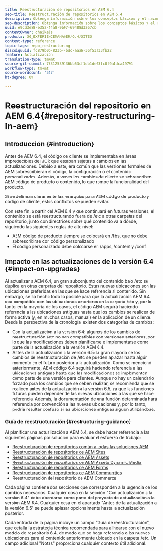 ```yaml
---
title: Reestructuración de repositorios en AEM 6.4
seo-title: Reestructuración de repositorios en AEM 6.4
description: Obtenga información sobre los conceptos básicos y el razonamiento detrás de la reestructuración de repositorios en AEM 6.4
seo-description: Obtenga información sobre los conceptos básicos y el razonamiento detrás de la reestructuración de repositorios en AEM 6.4
uuid: e9cd3e88-e352-44a8-9b97-69488d3267cb
contentOwner: chaikels
products: SG_EXPERIENCEMANAGER/6.4/SITES
content-type: reference
topic-tags: repo_restructuring
discoiquuid: fc879b0b-823b-4bdc-aaa6-36f53a33fb22
feature: Actualización
translation-type: tm+mt
source-git-commit: 75312539136bb53cf1db1de03fc0f9a1dca49791
workflow-type: tm+mt
source-wordcount: '547'
ht-degree: 0%

---
```



# Reestructuración del repositorio en AEM 6.4{#repository-restructuring-in-aem}

## Introducción {#introduction}

Antes de AEM 6.4, el código de cliente se implementaba en áreas impredecibles del JCR que estaban sujetas a cambios en las actualizaciones. Debido a esto, era común que las versiones formales de AEM sobrescribieran el código, la configuración o el contenido personalizados. Además, a veces los cambios de cliente se sobrescriben AEM código de producto o contenido, lo que rompe la funcionalidad del producto.

Si se delinean claramente las jerarquías para AEM código de producto y código de cliente, estos conflictos se pueden evitar.

Con este fin, a partir del AEM 6.4 y que continuará en futuras versiones, el contenido se está reestructurando fuera de /etc a otras carpetas del repositorio, junto con directrices sobre qué contenido va a dónde, siguiendo las siguientes reglas de alto nivel:

* AEM código de producto siempre se colocará en /libs, que no debe sobrescribirse con código personalizado
* El código personalizado debe colocarse en /apps, /content y /conf

## Impacto en las actualizaciones de la versión 6.4 {#impact-on-upgrades}

Al actualizar a AEM 6.4, un gran subconjunto del contenido bajo /etc se duplica en otras carpetas del repositorio. Estas nuevas ubicaciones son las ubicaciones preferidas en las que se hace referencia al contenido. Sin embargo, se ha hecho todo lo posible para que la actualización AEM 6.4 sea compatible con las ubicaciones anteriores en la carpeta /etc y, por lo tanto, en la mayoría de los casos, el código AEM seguirá haciendo referencia a las ubicaciones antiguas hasta que los cambios se realicen de forma activa (y, en muchos casos, manual) en la aplicación de un cliente. Desde la perspectiva de la cronología, existen dos categorías de cambios:

* Con la actualización a la versión 6.4: algunos de los cambios de reestructuración /etc no son compatibles con versiones anteriores, por lo que las modificaciones deben planificarse e implementarse como parte de la actualización a la versión AEM 6.4.
* Antes de la actualización a la versión 6.5: la gran mayoría de los cambios de reestructuración de /etc se pueden aplazar hasta algún momento en el futuro posterior a la actualización. Como se mencionó anteriormente, AEM código 6.4 seguirá haciendo referencia a las ubicaciones antiguas hasta que las modificaciones se implementen como parte de una versión para clientes. Aunque no hay un calendario forzado para los cambios que se deben realizar, se recomienda que se realicen antes de la actualización a la versión 6.5, ya que las funciones futuras pueden depender de las nuevas ubicaciones a las que se hace referencia. Además, la documentación de una función determinada hará referencia por convención a las nuevas ubicaciones y, por lo tanto, podría resultar confuso si las ubicaciones antiguas siguen utilizándose.

### Guía de reestructuración {#restructuring-guidance}

Al planificar una actualización a AEM 6.4, se debe hacer referencia a las siguientes páginas por solución para evaluar el esfuerzo de trabajo:

* [Reestructuración de repositorios común a todas las soluciones AEM](/help/sites-deploying/all-repository-restructuring-in-aem-6-4.md)
* [Reestructuración de repositorios de AEM Sites](/help/sites-deploying/sites-repository-restructuring-in-aem-6-4.md)
* [Reestructuración de repositorios de AEM Assets](/help/sites-deploying/assets-repository-restructuring-in-aem-6-4.md)
* [Reestructuración de repositorios de AEM Assets Dynamic Media](/help/sites-deploying/dynamicmedia-repository-restructuring-in-aem-6-4.md)
* [Reestructuración de repositorios de AEM Forms](/help/sites-deploying/forms-repository-restructuring-in-aem-6-4.md)
* [Reestructuración de repositorios de AEM Communities](/help/sites-deploying/communities-repository-restructuring-in-aem-6-4.md)
* [Reestructuración del repositorio de AEM Commerce](/help/sites-deploying/ecommerce-repository-restructuring-in-aem-6-4.md)

Cada página contiene dos secciones que corresponden a la urgencia de los cambios necesarios. Cualquier cosa en la sección &quot;Con actualización a la versión 6.4&quot; debe abordarse como parte del proyecto de actualización a la versión AEM 6.4. Cualquier cosa en el apartado &quot;Antes de la actualización a la versión 6.5&quot; se puede aplazar opcionalmente hasta la actualización posterior.

Cada entrada de la página incluye un campo &quot;Guía de reestructuración&quot;, que detalla la estrategia técnica recomendada para alinearse con el nuevo modelo de repositorio 6.4, de modo que se haga referencia a las nuevas ubicaciones para el contenido anteriormente ubicado en la carpeta /etc. Un campo adicional &quot;Notas&quot; proporciona cualquier contexto útil adicional.
